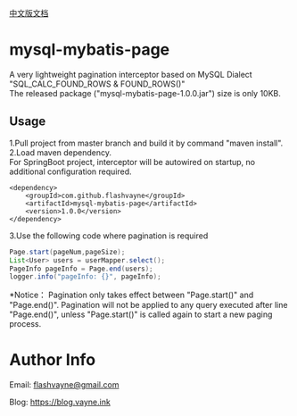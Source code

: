 [中文版文档](https://github.com/flashvayne/mysql-mybatis-page/blob/master/README_zh.md)

# mysql-mybatis-page
A very lightweight pagination interceptor based on MySQL Dialect "SQL_CALC_FOUND_ROWS & FOUND_ROWS()"  
The released package ("mysql-mybatis-page-1.0.0.jar") size is only 10KB.
## Usage
1.Pull project from master branch and build it by command "maven install".  
2.Load maven dependency.  
For SpringBoot project, interceptor will be autowired on startup, no additional configuration required.
```pom
<dependency>
    <groupId>com.github.flashvayne</groupId>
    <artifactId>mysql-mybatis-page</artifactId>
    <version>1.0.0</version>
</dependency>
```
3.Use the following code where pagination is required
```java
Page.start(pageNum,pageSize);
List<User> users = userMapper.select();
PageInfo pageInfo = Page.end(users);
logger.info("pageInfo: {}", pageInfo);
```
*Notice：
Pagination only takes effect between "Page.start()" and "Page.end()".
Pagination will not be applied to any query executed after line "Page.end()", unless "Page.start()" is called again to start a new paging process.
# Author Info
Email: flashvayne@gmail.com

Blog: https://blog.vayne.ink
